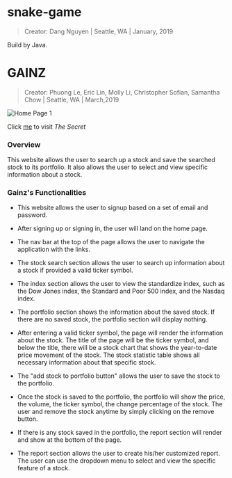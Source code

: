 # snake-game

> Creator: Dang Nguyen
> |  Seattle, WA
> |  January, 2019

Build by Java.

# GAINZ
> Creator: Phuong Le, Eric Lin, Molly Li, Christopher Sofian, Samantha Chow
>  |  Seattle, WA
>  |  March,2019

![Home Page 1](./public/img/home-page.png)

Click [me](https://gainz-info340.firebaseapp.com) to visit _The Secret_


### Overview
This website allows the user to search up a stock and save the searched stock to its portfolio. It also allows the user to select and view specific information about a stock.


### Gainz's Functionalities
- This website allows the user to signup based on a set of email and password.

- After signing up or signing in, the user will land on the home page.

- The nav bar at the top of the page allows the user to navigate the application with the links.

- The stock search section allows the user to search up information about a stock if provided a valid ticker symbol.

- The index section allows the user to view the standardize index, such as the Dow Jones index, the Standard and Poor 500 index, and the Nasdaq index.

- The portfolio section shows the information about the saved stock. If there are no saved stock, the portfolio section will display nothing.

- After entering a valid ticker symbol, the page will render the information about the stock. The title of the page will be the ticker symbol, and below the title, there will be a stock chart that shows the year-to-date price movement of the stock. The stock statistic table shows all necessary information about that specific stock.

- The "add stock to portfolio button" allows the user to save the stock to the portfolio.

- Once the stock is saved to the portfolio, the portfolio will show the price, the volume, the ticker symbol, the change percentage of the stock. The user and remove the stock anytime by simply clicking on the remove button.

- If there is any stock saved in the portfolio, the report section will render and show at the bottom of the page.

- The report section allows the user to create his/her customized report. The user can use the dropdown menu to select and view the specific feature of a stock.
